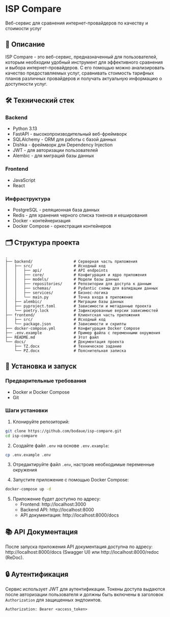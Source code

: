 # ISP Compare

Веб-сервис для сравнения интернет-провайдеров по качеству и стоимости услуг

## 📝 Описание

ISP Compare - это веб-сервис, предназначенный для пользователей, которым необходим удобный инструмент для эффективного сравнения и выбора интернет-провайдеров. С его помощью можно анализировать качество предоставляемых услуг, сравнивать стоимость тарифных планов различных провайдеров и получать актуальную информацию о доступности услуг.

## 🛠️ Технический стек

### Backend
- Python 3.13
- FastAPI - высокопроизводительный веб-фреймворк
- SQLAlchemy - ORM для работы с базой данных
- Dishka - фреймворк для Dependency Injection
- JWT - для авторизации пользователей
- Alembic - для миграций базы данных

### Frontend
- JavaScript
- React

### Инфраструктура
- PostgreSQL - реляционная база данных
- Redis - для хранения черного списка токенов и кеширования
- Docker - контейнеризация
- Docker Compose - оркестрация контейнеров

## 🗂️ Структура проекта

```
.
├── backend/                  # Серверная часть приложения
│   ├── src/                  # Исходный код
│   │   ├── api/              # API endpoints
│   │   ├── core/             # Конфигурация и ядро приложения
│   │   ├── models/           # Модели базы данных
│   │   ├── repositories/     # Репозитории для доступа к данным
│   │   ├── schemas/          # Pydantic схемы для валидации данных
│   │   ├── services/         # Бизнес-логика
│   │   └── main.py           # Точка входа в приложение
│   ├── alembic/              # Миграции базы данных
│   ├── pyproject.toml        # Зависимости и метаданные проекта
│   └── poetry.lock           # Зафиксированные версии зависимостей
├── frontend/                 # Клиентская часть приложения
│   ├── src/                  # Исходный код
│   └── package.json          # Зависимости и скрипты
├── docker-compose.yml        # Конфигурация Docker Compose
├── .env.example              # Пример файла с переменными окружения
├── README.md                 # Этот файл
└── docs/                     # Документация проекта
    ├── TZ.docx               # Техническое задание
    └── PZ.docx               # Пояснительная записка
```

## 🚀 Установка и запуск

### Предварительные требования
- Docker и Docker Compose
- Git

### Шаги установки

1. Клонируйте репозиторий:
```bash
git clone https://github.com/bodaue/isp-compare.git
cd isp-compare
```

2. Создайте файл `.env` на основе `.env.example`:
```bash
cp .env.example .env
```

3. Отредактируйте файл `.env`, настроив необходимые переменные окружения

4. Запустите приложение с помощью Docker Compose:
```bash
docker-compose up -d
```

5. Приложение будет доступно по адресу:
   - Frontend: http://localhost:3000
   - Backend API: http://localhost:8000
   - API документация: http://localhost:8000/docs

## 📚 API Документация

После запуска приложения API документация доступна по адресу: http://localhost:8000/docs (Swagger UI) или http://localhost:8000/redoc (ReDoc).

## 🔒 Аутентификация

Сервис использует JWT для аутентификации. Токены доступа выдаются после авторизации пользователя и должны быть включены в заголовок `Authorization` для защищенных эндпоинтов.

```
Authorization: Bearer <access_token>
```